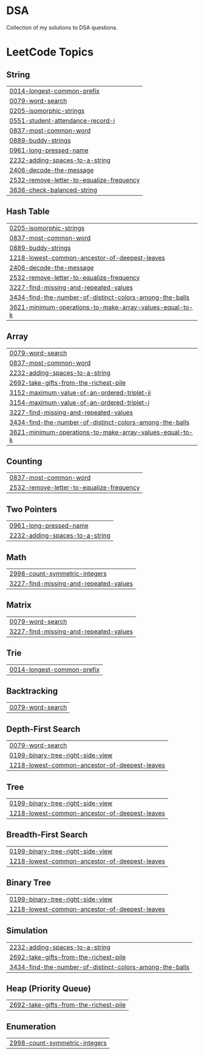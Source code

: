 # DSA
Collection of my solutions to DSA questions.

<!---LeetCode Topics Start-->
# LeetCode Topics
## String
|  |
| ------- |
| [0014-longest-common-prefix](https://github.com/aolamide/DSA/tree/master/0014-longest-common-prefix) |
| [0079-word-search](https://github.com/aolamide/DSA/tree/master/0079-word-search) |
| [0205-isomorphic-strings](https://github.com/aolamide/DSA/tree/master/0205-isomorphic-strings) |
| [0551-student-attendance-record-i](https://github.com/aolamide/DSA/tree/master/0551-student-attendance-record-i) |
| [0837-most-common-word](https://github.com/aolamide/DSA/tree/master/0837-most-common-word) |
| [0889-buddy-strings](https://github.com/aolamide/DSA/tree/master/0889-buddy-strings) |
| [0961-long-pressed-name](https://github.com/aolamide/DSA/tree/master/0961-long-pressed-name) |
| [2232-adding-spaces-to-a-string](https://github.com/aolamide/DSA/tree/master/2232-adding-spaces-to-a-string) |
| [2406-decode-the-message](https://github.com/aolamide/DSA/tree/master/2406-decode-the-message) |
| [2532-remove-letter-to-equalize-frequency](https://github.com/aolamide/DSA/tree/master/2532-remove-letter-to-equalize-frequency) |
| [3636-check-balanced-string](https://github.com/aolamide/DSA/tree/master/3636-check-balanced-string) |
## Hash Table
|  |
| ------- |
| [0205-isomorphic-strings](https://github.com/aolamide/DSA/tree/master/0205-isomorphic-strings) |
| [0837-most-common-word](https://github.com/aolamide/DSA/tree/master/0837-most-common-word) |
| [0889-buddy-strings](https://github.com/aolamide/DSA/tree/master/0889-buddy-strings) |
| [1218-lowest-common-ancestor-of-deepest-leaves](https://github.com/aolamide/DSA/tree/master/1218-lowest-common-ancestor-of-deepest-leaves) |
| [2406-decode-the-message](https://github.com/aolamide/DSA/tree/master/2406-decode-the-message) |
| [2532-remove-letter-to-equalize-frequency](https://github.com/aolamide/DSA/tree/master/2532-remove-letter-to-equalize-frequency) |
| [3227-find-missing-and-repeated-values](https://github.com/aolamide/DSA/tree/master/3227-find-missing-and-repeated-values) |
| [3434-find-the-number-of-distinct-colors-among-the-balls](https://github.com/aolamide/DSA/tree/master/3434-find-the-number-of-distinct-colors-among-the-balls) |
| [3621-minimum-operations-to-make-array-values-equal-to-k](https://github.com/aolamide/DSA/tree/master/3621-minimum-operations-to-make-array-values-equal-to-k) |
## Array
|  |
| ------- |
| [0079-word-search](https://github.com/aolamide/DSA/tree/master/0079-word-search) |
| [0837-most-common-word](https://github.com/aolamide/DSA/tree/master/0837-most-common-word) |
| [2232-adding-spaces-to-a-string](https://github.com/aolamide/DSA/tree/master/2232-adding-spaces-to-a-string) |
| [2692-take-gifts-from-the-richest-pile](https://github.com/aolamide/DSA/tree/master/2692-take-gifts-from-the-richest-pile) |
| [3152-maximum-value-of-an-ordered-triplet-ii](https://github.com/aolamide/DSA/tree/master/3152-maximum-value-of-an-ordered-triplet-ii) |
| [3154-maximum-value-of-an-ordered-triplet-i](https://github.com/aolamide/DSA/tree/master/3154-maximum-value-of-an-ordered-triplet-i) |
| [3227-find-missing-and-repeated-values](https://github.com/aolamide/DSA/tree/master/3227-find-missing-and-repeated-values) |
| [3434-find-the-number-of-distinct-colors-among-the-balls](https://github.com/aolamide/DSA/tree/master/3434-find-the-number-of-distinct-colors-among-the-balls) |
| [3621-minimum-operations-to-make-array-values-equal-to-k](https://github.com/aolamide/DSA/tree/master/3621-minimum-operations-to-make-array-values-equal-to-k) |
## Counting
|  |
| ------- |
| [0837-most-common-word](https://github.com/aolamide/DSA/tree/master/0837-most-common-word) |
| [2532-remove-letter-to-equalize-frequency](https://github.com/aolamide/DSA/tree/master/2532-remove-letter-to-equalize-frequency) |
## Two Pointers
|  |
| ------- |
| [0961-long-pressed-name](https://github.com/aolamide/DSA/tree/master/0961-long-pressed-name) |
| [2232-adding-spaces-to-a-string](https://github.com/aolamide/DSA/tree/master/2232-adding-spaces-to-a-string) |
## Math
|  |
| ------- |
| [2998-count-symmetric-integers](https://github.com/aolamide/DSA/tree/master/2998-count-symmetric-integers) |
| [3227-find-missing-and-repeated-values](https://github.com/aolamide/DSA/tree/master/3227-find-missing-and-repeated-values) |
## Matrix
|  |
| ------- |
| [0079-word-search](https://github.com/aolamide/DSA/tree/master/0079-word-search) |
| [3227-find-missing-and-repeated-values](https://github.com/aolamide/DSA/tree/master/3227-find-missing-and-repeated-values) |
## Trie
|  |
| ------- |
| [0014-longest-common-prefix](https://github.com/aolamide/DSA/tree/master/0014-longest-common-prefix) |
## Backtracking
|  |
| ------- |
| [0079-word-search](https://github.com/aolamide/DSA/tree/master/0079-word-search) |
## Depth-First Search
|  |
| ------- |
| [0079-word-search](https://github.com/aolamide/DSA/tree/master/0079-word-search) |
| [0199-binary-tree-right-side-view](https://github.com/aolamide/DSA/tree/master/0199-binary-tree-right-side-view) |
| [1218-lowest-common-ancestor-of-deepest-leaves](https://github.com/aolamide/DSA/tree/master/1218-lowest-common-ancestor-of-deepest-leaves) |
## Tree
|  |
| ------- |
| [0199-binary-tree-right-side-view](https://github.com/aolamide/DSA/tree/master/0199-binary-tree-right-side-view) |
| [1218-lowest-common-ancestor-of-deepest-leaves](https://github.com/aolamide/DSA/tree/master/1218-lowest-common-ancestor-of-deepest-leaves) |
## Breadth-First Search
|  |
| ------- |
| [0199-binary-tree-right-side-view](https://github.com/aolamide/DSA/tree/master/0199-binary-tree-right-side-view) |
| [1218-lowest-common-ancestor-of-deepest-leaves](https://github.com/aolamide/DSA/tree/master/1218-lowest-common-ancestor-of-deepest-leaves) |
## Binary Tree
|  |
| ------- |
| [0199-binary-tree-right-side-view](https://github.com/aolamide/DSA/tree/master/0199-binary-tree-right-side-view) |
| [1218-lowest-common-ancestor-of-deepest-leaves](https://github.com/aolamide/DSA/tree/master/1218-lowest-common-ancestor-of-deepest-leaves) |
## Simulation
|  |
| ------- |
| [2232-adding-spaces-to-a-string](https://github.com/aolamide/DSA/tree/master/2232-adding-spaces-to-a-string) |
| [2692-take-gifts-from-the-richest-pile](https://github.com/aolamide/DSA/tree/master/2692-take-gifts-from-the-richest-pile) |
| [3434-find-the-number-of-distinct-colors-among-the-balls](https://github.com/aolamide/DSA/tree/master/3434-find-the-number-of-distinct-colors-among-the-balls) |
## Heap (Priority Queue)
|  |
| ------- |
| [2692-take-gifts-from-the-richest-pile](https://github.com/aolamide/DSA/tree/master/2692-take-gifts-from-the-richest-pile) |
## Enumeration
|  |
| ------- |
| [2998-count-symmetric-integers](https://github.com/aolamide/DSA/tree/master/2998-count-symmetric-integers) |
<!---LeetCode Topics End-->